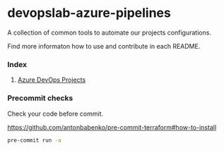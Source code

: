 # devopslab-azure-pipelines

A collection of common tools to automate our projects configurations.

Find more informaton how to use and contribute in each README.

### Index

1. [Azure DevOps Projects](https://github.com/pagopa/gitops/blob/main/azure-devops)

### Precommit checks

Check your code before commit.

https://github.com/antonbabenko/pre-commit-terraform#how-to-install

```sh
pre-commit run -a
```
